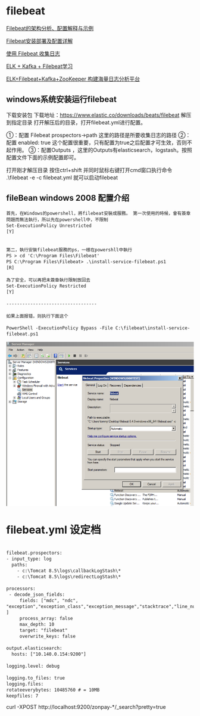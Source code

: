 # filebeat


[Filebeat的架构分析、配置解释与示例](https://blog.csdn.net/Gamer_gyt/article/details/52688636)


[Filebeat安装部署及配置详解](https://cloud.tencent.com/developer/article/1006051)


[使用 Filebeat 收集日志](https://blog.csdn.net/github_39939645/article/details/78896737)

[ELK + Kafka + Filebeat学习](https://blog.csdn.net/Remoa_Dengqinyi/article/details/77902391)

[ELK+Filebeat+Kafka+ZooKeeper 构建海量日志分析平台](http://blog.51cto.com/tchuairen/1861167)


## windows系统安装运行filebeat

下载安装包 下载地址：https://www.elastic.co/downloads/beats/filebeat
解压到指定目录
打开解压后的目录，打开filebeat.yml进行配置。

①：配置 Filebeat prospectors->path 这里的路径是所要收集日志的路径 
②：配置 enabled: true 这个配置很重要，只有配置为true之后配置才可生效，否则不起作用。 
③：配置Outputs ，这里的Outputs有elasticsearch，logstash。按照配置文件下面的示例配置即可。

打开刚才解压目录 按住ctrl+shift 并同时鼠标右键打开cmd窗口执行命令 
.\filebeat -e -c filebeat.yml 就可以启动filebeat



## fileBean windows 2008 配置介绍


```
首先，在Windows的powershell，將filebeat安裝成服務。 第一次使用的時候，會有簽章問題而無法執行，所以先在powershell中，不限制
Set-ExecutionPolicy	Unrestricted 
[Y]


第二，執行安裝filebeat服務的ps，一樣在powershll中執行
PS > cd 'C:\Program Files\Filebeat'
PS C:\Program Files\Filebeat> .\install-service-filebeat.ps1
[R]

為了安全，可以再把未簽章執行限制放回去
Set-ExecutionPolicy Restricted
[Y]

----------------------------------

如果上面报错，则执行下面这个

PowerShell -ExecutionPolicy Bypass -File C:\filebeat\install-service-filebeat.ps1

```

![filebean windows 2008 service](./images/20180606103529838.png)


# filebeat.yml 设定档
```

filebeat.prospectors:
- input_type: log
  paths:
    - c:\Tomcat 8.5\logs\callbackLogStash\*
    - c:\Tomcat 8.5\logs\redirectLogStash\*

processors:
 - decode_json_fields:
     fields: ["mdc", "ndc", "exception","exception_class","exception_message","stacktrace","line_number","class","@version","source_host","ndc","message","thread_name","@timestamp","level","file","method","logger_name", ]
     process_array: false
     max_depth: 10
     target: "filebeat"
     overwrite_keys: false

output.elasticsearch:
  hosts: ["10.140.0.154:9200"]

logging.level: debug

logging.to_files: true
logging.files:
rotateeverybytes: 10485760 # = 10MB
keepfiles: 7
```






curl -XPOST http://localhost:9200/zonpay-*/_search?pretty=true










